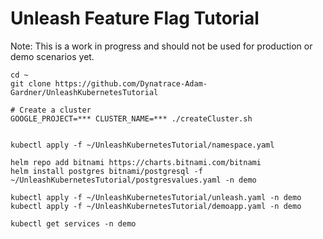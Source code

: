 # Unleash Feature Flag Tutorial

Note: This is a work in progress and should not be used for production or demo scenarios yet.

```
cd ~
git clone https://github.com/Dynatrace-Adam-Gardner/UnleashKubernetesTutorial

# Create a cluster
GOOGLE_PROJECT=*** CLUSTER_NAME=*** ./createCluster.sh 


kubectl apply -f ~/UnleashKubernetesTutorial/namespace.yaml

helm repo add bitnami https://charts.bitnami.com/bitnami
helm install postgres bitnami/postgresql -f ~/UnleashKubernetesTutorial/postgresvalues.yaml -n demo

kubectl apply -f ~/UnleashKubernetesTutorial/unleash.yaml -n demo
kubectl apply -f ~/UnleashKubernetesTutorial/demoapp.yaml -n demo

kubectl get services -n demo
```
